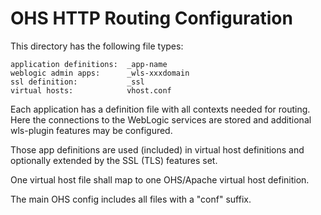 OHS HTTP Routing Configuration
==============================

This directory has the following file types:

    application definitions:  _app-name
    weblogic admin apps:      _wls-xxxdomain
    ssl definition:           _ssl
    virtual hosts:            vhost.conf

Each application has a definition file with all contexts needed for
routing. Here the connections to the WebLogic services are stored and
additional wls-plugin features may be configured.

Those app definitions are used (included) in virtual host definitions
and optionally extended by the SSL (TLS) features set.

One virtual host file shall map to one OHS/Apache virtual host
definition.

The main OHS config includes all files with a "conf" suffix.
